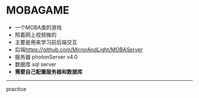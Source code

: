 # MOBAGAME
* 一个MOBA类的游戏
* 照着网上视频做的
* 主要是用来学习前后端交互
* 后端<https://github.com/MirrorAndLight/MOBAServer>
* 服务器 photonServer v4.0
* 数据库 sql server
* **需要自己配置服务器和数据库**
---
practice
